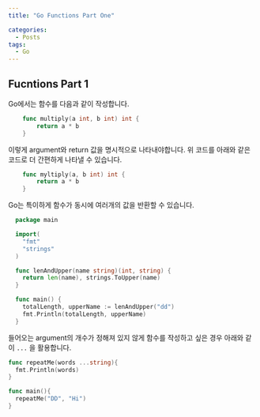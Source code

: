 ```yaml
---
title: "Go Functions Part One"

categories:
  - Posts
tags:
  - Go
---
```


## Fucntions Part 1

Go에서는 함수를 다음과 같이 작성합니다.

```go
    func multiply(a int, b int) int {
        return a * b
    }
```

이렇게 argument와 return 값을 명시적으로 나타내야합니다. 위 코드를 아래와 같은 코드로 더 간편하게 나타낼 수 있습니다.

```go
    func myltiply(a, b int) int {
        return a * b
    }
```

Go는 특이하게 함수가 동시에 여러개의 값을 반환할 수 있습니다.

```go
  package main

  import(
    "fmt"
    "strings"
  )

  func lenAndUpper(name string)(int, string) {
    return len(name), strings.ToUpper(name)
  }

  func main() {
    totalLength, upperName := lenAndUpper("dd")
    fmt.Println(totalLength, upperName)
  }
```

들어오는 argument의 개수가 정해져 있지 않게 함수를 작성하고 싶은 경우 아래와 같이 `...` 을 활용합니다.

```go
func repeatMe(words ...string){
  fmt.Println(words)
}

func main(){
  repeatMe("DD", "Hi")
}
```
